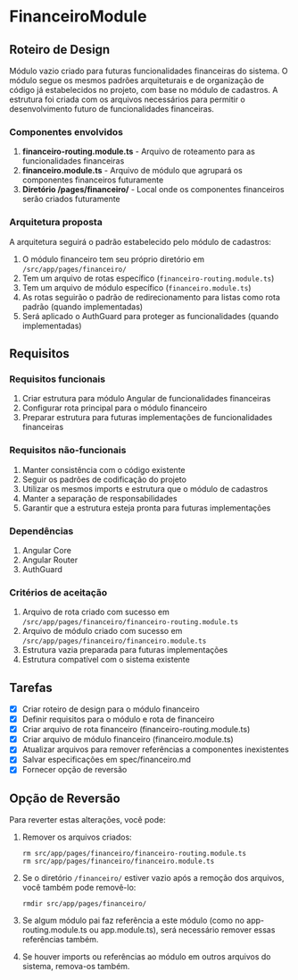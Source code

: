 # FinanceiroModule

## Roteiro de Design

Módulo vazio criado para futuras funcionalidades financeiras do sistema. O módulo segue os mesmos padrões arquiteturais e de organização de código já estabelecidos no projeto, com base no módulo de cadastros. A estrutura foi criada com os arquivos necessários para permitir o desenvolvimento futuro de funcionalidades financeiras.

### Componentes envolvidos

1. **financeiro-routing.module.ts** - Arquivo de roteamento para as funcionalidades financeiras
2. **financeiro.module.ts** - Arquivo de módulo que agrupará os componentes financeiros futuramente
3. **Diretório /pages/financeiro/** - Local onde os componentes financeiros serão criados futuramente

### Arquitetura proposta

A arquitetura seguirá o padrão estabelecido pelo módulo de cadastros:

1. O módulo financeiro tem seu próprio diretório em `/src/app/pages/financeiro/`
2. Tem um arquivo de rotas específico (`financeiro-routing.module.ts`)
3. Tem um arquivo de módulo específico (`financeiro.module.ts`)
4. As rotas seguirão o padrão de redirecionamento para listas como rota padrão (quando implementadas)
5. Será aplicado o AuthGuard para proteger as funcionalidades (quando implementadas)

## Requisitos

### Requisitos funcionais

1. Criar estrutura para módulo Angular de funcionalidades financeiras
2. Configurar rota principal para o módulo financeiro
3. Preparar estrutura para futuras implementações de funcionalidades financeiras

### Requisitos não-funcionais

1. Manter consistência com o código existente
2. Seguir os padrões de codificação do projeto
3. Utilizar os mesmos imports e estrutura que o módulo de cadastros
4. Manter a separação de responsabilidades
5. Garantir que a estrutura esteja pronta para futuras implementações

### Dependências

1. Angular Core
2. Angular Router
3. AuthGuard

### Critérios de aceitação

1. Arquivo de rota criado com sucesso em `/src/app/pages/financeiro/financeiro-routing.module.ts`
2. Arquivo de módulo criado com sucesso em `/src/app/pages/financeiro/financeiro.module.ts`
3. Estrutura vazia preparada para futuras implementações
4. Estrutura compatível com o sistema existente

## Tarefas

- [x] Criar roteiro de design para o módulo financeiro
- [x] Definir requisitos para o módulo e rota de financeiro
- [x] Criar arquivo de rota financeiro (financeiro-routing.module.ts)
- [x] Criar arquivo de módulo financeiro (financeiro.module.ts)
- [x] Atualizar arquivos para remover referências a componentes inexistentes
- [x] Salvar especificações em spec/financeiro.md
- [x] Fornecer opção de reversão

## Opção de Reversão

Para reverter estas alterações, você pode:

1. Remover os arquivos criados:
   ```
   rm src/app/pages/financeiro/financeiro-routing.module.ts
   rm src/app/pages/financeiro/financeiro.module.ts
   ```

2. Se o diretório `/financeiro/` estiver vazio após a remoção dos arquivos, você também pode removê-lo:
   ```
   rmdir src/app/pages/financeiro/
   ```

3. Se algum módulo pai faz referência a este módulo (como no app-routing.module.ts ou app.module.ts), será necessário remover essas referências também.

4. Se houver imports ou referências ao módulo em outros arquivos do sistema, remova-os também.